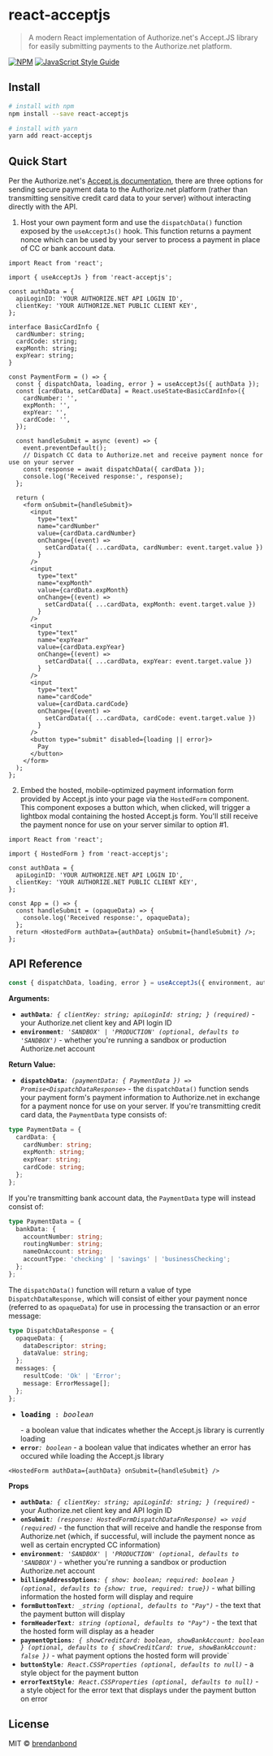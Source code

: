 # react-acceptjs

> A modern React implementation of Authorize.net&#x27;s Accept.JS library for easily submitting payments to the Authorize.net platform.

[![NPM](https://img.shields.io/npm/v/react-acceptjs.svg)](https://www.npmjs.com/package/react-acceptjs) [![JavaScript Style Guide](https://img.shields.io/badge/code_style-standard-brightgreen.svg)](https://standardjs.com)

## Install

```bash
# install with npm
npm install --save react-acceptjs

# install with yarn
yarn add react-acceptjs
```

## Quick Start

Per the Authorize.net's [Accept.js documentation](https://developer.authorize.net/api/reference/features/acceptjs.html), there are three options for sending secure payment data to the Authorize.net platform (rather than transmitting sensitive credit card data to your server) without interacting directly with the API.

1. Host your own payment form and use the `dispatchData()` function exposed by the `useAcceptJs()` hook. This function returns a payment nonce which can be used by your server to process a payment in place of CC or bank account data.

```tsx
import React from 'react';

import { useAcceptJs } from 'react-acceptjs';

const authData = {
  apiLoginID: 'YOUR AUTHORIZE.NET API LOGIN ID',
  clientKey: 'YOUR AUTHORIZE.NET PUBLIC CLIENT KEY',
};

interface BasicCardInfo {
  cardNumber: string;
  cardCode: string;
  expMonth: string;
  expYear: string;
}

const PaymentForm = () => {
  const { dispatchData, loading, error } = useAcceptJs({ authData });
  const [cardData, setCardData] = React.useState<BasicCardInfo>({
    cardNumber: '',
    expMonth: '',
    expYear: '',
    cardCode: '',
  });

  const handleSubmit = async (event) => {
    event.preventDefault();
    // Dispatch CC data to Authorize.net and receive payment nonce for use on your server
    const response = await dispatchData({ cardData });
    console.log('Received response:', response);
  };

  return (
    <form onSubmit={handleSubmit}>
      <input
        type="text"
        name="cardNumber"
        value={cardData.cardNumber}
        onChange={(event) =>
          setCardData({ ...cardData, cardNumber: event.target.value })
        }
      />
      <input
        type="text"
        name="expMonth"
        value={cardData.expMonth}
        onChange={(event) =>
          setCardData({ ...cardData, expMonth: event.target.value })
        }
      />
      <input
        type="text"
        name="expYear"
        value={cardData.expYear}
        onChange={(event) =>
          setCardData({ ...cardData, expYear: event.target.value })
        }
      />
      <input
        type="text"
        name="cardCode"
        value={cardData.cardCode}
        onChange={(event) =>
          setCardData({ ...cardData, cardCode: event.target.value })
        }
      />
      <button type="submit" disabled={loading || error}>
        Pay
      </button>
    </form>
  );
};
```

2. Embed the hosted, mobile-optimized payment information form provided by Accept.js into your page via the `HostedForm` component. This component exposes a button which, when clicked, will trigger a lightbox modal containing the hosted Accept.js form. You'll still receive the payment nonce for use on your server similar to option #1.

```tsx
import React from 'react';

import { HostedForm } from 'react-acceptjs';

const authData = {
  apiLoginID: 'YOUR AUTHORIZE.NET API LOGIN ID',
  clientKey: 'YOUR AUTHORIZE.NET PUBLIC CLIENT KEY',
};

const App = () => {
  const handleSubmit = (opaqueData) => {
    console.log('Received response:', opaqueData);
  };
  return <HostedForm authData={authData} onSubmit={handleSubmit} />;
};
```

## API Reference

```ts
const { dispatchData, loading, error } = useAcceptJs({ environment, authData });
```

**Arguments:**

- **`authData`**_`: { clientKey: string; apiLoginId: string; } (required)`_ - your Authorize.net client key and API login ID
- **`environment`**_`: 'SANDBOX' | 'PRODUCTION' (optional, defaults to 'SANDBOX')`_ - whether you're running a sandbox or production Authorize.net account

**Return Value:**

- **`dispatchData`**_`: (paymentData: { PaymentData }) => Promise<DispatchDataResponse>`_ - the `dispatchData()` function sends your payment form's payment information to Authorize.net in exchange for a payment nonce for use on your server. If you're transmitting credit card data, the `PaymentData` type consists of:

```ts
type PaymentData = {
  cardData: {
    cardNumber: string;
    expMonth: string;
    expYear: string;
    cardCode: string;
  };
};
```

If you're transmitting bank account data, the `PaymentData` type will instead consist of:

```ts
type PaymentData = {
  bankData: {
    accountNumber: string;
    routingNumber: string;
    nameOnAccount: string;
    accountType: 'checking' | 'savings' | 'businessChecking';
  };
};
```

The `dispatchData()` function will return a value of type `DispatchDataResponse,` which will consist of either your payment nonce (referred to as `opaqueData`) for use in processing the transaction or an error message:

```ts
type DispatchDataResponse = {
  opaqueData: {
    dataDescriptor: string;
    dataValue: string;
  };
  messages: {
    resultCode: 'Ok' | 'Error';
    message: ErrorMessage[];
  };
};
```

- <pre><b>loading</b> : <em>boolean</em></pre> - a boolean value that indicates whether the Accept.js library is currently loading
- **`error`**_`: boolean`_ - a boolean value that indicates whether an error has occured while loading the Accept.js library

```tsx
<HostedForm authData={authData} onSubmit={handleSubmit} />
```

**Props**

- **`authData`**_`: { clientKey: string; apiLoginId: string; } (required)`_ - your Authorize.net client key and API login ID
- **`onSubmit`**_`: (response: HostedFormDispatchDataFnResponse) => void (required)`_ - the function that will receive and handle the response from Authorize.net (which, if successful, will include the payment nonce as well as certain encrypted CC information)
- **`environment`**_`: 'SANDBOX' | 'PRODUCTION' (optional, defaults to 'SANDBOX')`_ - whether you're running a sandbox or production Authorize.net account
- **`billingAddressOptions`**_`: { show: boolean; required: boolean } (optional, defaults to {show: true, required: true})`_ - what billing information the hosted form will display and require
- **`formButtonText`**_`: _string (optional, defaults to "Pay")`_ - the text that the payment button will display
- **`formHeaderText`**_`: string (optional, defaults to "Pay")`_ - the text that the hosted form will display as a header
- **`paymentOptions`**_`: { showCreditCard: boolean, showBankAccount: boolean } (optional, defaults to { showCreditCard: true, showBankAccount: false })`_ - what payment options the hosted form will provide`
- **`buttonStyle`**_`: React.CSSProperties (optional, defaults to null)`_ - a style object for the payment button
- **`errorTextStyle`**_`: React.CSSProperties (optional, defaults to null)`_ - a style object for the error text that displays under the payment button on error

## License

MIT © [brendanbond](https://github.com/brendanbond)
